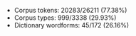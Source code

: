 * Corpus tokens: 20283/26211 (77.38%)
* Corpus types: 999/3338 (29.93%)
* Dictionary wordforms: 45/172 (26.16%)